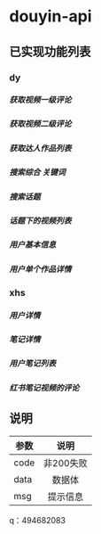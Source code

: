 # douyin-api
## 已实现功能列表

### dy
##### 获取视频一级评论
##### 获取视频二级评论
##### 获取达人作品列表
##### 搜索综合 关键词
##### 搜索话题
##### 话题下的视频列表
##### 用户基本信息
##### 用户单个作品详情

### xhs
##### 用户详情
##### 笔记详情
##### 用户笔记列表
##### 红书笔记视频的评论

## 说明
参数|说明|
--|:--:|
code|非200失败|
data|数据体|
msg|提示信息|

q：494682083
